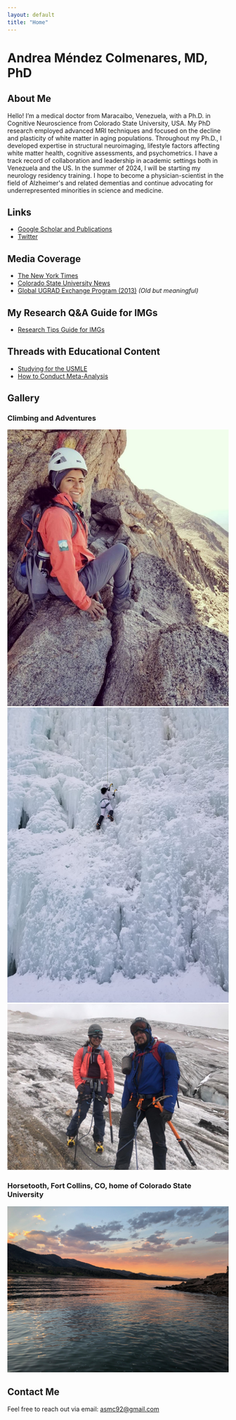 ```yaml
---
layout: default
title: "Home"
---
```


# Andrea Méndez Colmenares, MD, PhD

## About Me

Hello! I’m a medical doctor from Maracaibo, Venezuela, with a Ph.D. in Cognitive Neuroscience from Colorado State University, USA. My PhD research employed advanced MRI techniques and focused on the decline and plasticity of white matter in aging populations. Throughout my Ph.D., I developed expertise in structural neuroimaging, lifestyle factors affecting white matter health, cognitive assessments, and psychometrics. I have a track record of collaboration and leadership in academic settings both in Venezuela and the US. In the summer of 2024, I will be starting my neurology residency training. I hope to become a physician-scientist in the field of Alzheimer's and related dementias and continue advocating for underrepresented minorities in science and medicine.

## Links

- [Google Scholar and Publications](https://scholar.google.com/citations?user=e8jAPewAAAAJ&hl=en)
- [Twitter](https://x.com/andreamendez92)

## Media Coverage

- [The New York Times](https://www.nytimes.com/2021/07/14/well/move/exercise-walking-brain-memory.html)
- [Colorado State University News](https://chhs.source.colostate.edu/aerobic-exercise-boosts-healthy-brain-aging-csu-study-finds/)
- [Global UGRAD Exchange Program (2013)](https://www.wyomingnews.com/laramieboomerang/news/venezuelan-student-plays-guitar-at-spring-wind/article_b99ddcec-91c9-552e-aac8-3b895906c2bc.html) _(Old but meaningful)_

## My Research Q&A Guide for IMGs

- [Research Tips Guide for IMGs](https://www.amwa-doc.org/wp-content/uploads/2024/01/AMWA-IMG-NMatch2024-Research-TTips-Guide_Jan2024.pdf)

## Threads with Educational Content

- [Studying for the USMLE](https://x.com/andreamendez92/status/1792634919165808770)
- [How to Conduct Meta-Analysis](https://x.com/andreamendez92/status/1776291408275554570)

## Gallery

### Climbing and Adventures
![Climbing Adventure 1](/images/117945389_10157827389258160_4602614036918591586_n.jpg)
![Climbing Adventure 2](/images/151286098_10158262819583160_9027816053398046166_n.jpg)
![Ice Climbing](/images/GGulJWEXkAALvnd.jpeg)

### Horsetooth, Fort Collins, CO, home of Colorado State University
![Horsetooth Reservoir](/images/horsetooth.jpg)

## Contact Me

Feel free to reach out via email: [asmc92@gmail.com](mailto:asmc92@gmail.com)
